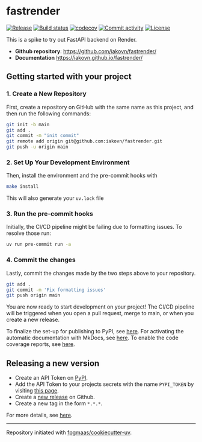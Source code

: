 # fastrender

[![Release](https://img.shields.io/github/v/release/iakovn/fastrender)](https://img.shields.io/github/v/release/iakovn/fastrender)
[![Build status](https://img.shields.io/github/actions/workflow/status/iakovn/fastrender/main.yml?branch=main)](https://github.com/iakovn/fastrender/actions/workflows/main.yml?query=branch%3Amain)
[![codecov](https://codecov.io/gh/iakovn/fastrender/branch/main/graph/badge.svg)](https://codecov.io/gh/iakovn/fastrender)
[![Commit activity](https://img.shields.io/github/commit-activity/m/iakovn/fastrender)](https://img.shields.io/github/commit-activity/m/iakovn/fastrender)
[![License](https://img.shields.io/github/license/iakovn/fastrender)](https://img.shields.io/github/license/iakovn/fastrender)

This is a spike to try out FastAPI backend on Render.

- **Github repository**: <https://github.com/iakovn/fastrender/>
- **Documentation** <https://iakovn.github.io/fastrender/>

## Getting started with your project

### 1. Create a New Repository

First, create a repository on GitHub with the same name as this project, and then run the following commands:

```bash
git init -b main
git add .
git commit -m "init commit"
git remote add origin git@github.com:iakovn/fastrender.git
git push -u origin main
```

### 2. Set Up Your Development Environment

Then, install the environment and the pre-commit hooks with

```bash
make install
```

This will also generate your `uv.lock` file

### 3. Run the pre-commit hooks

Initially, the CI/CD pipeline might be failing due to formatting issues. To resolve those run:

```bash
uv run pre-commit run -a
```

### 4. Commit the changes

Lastly, commit the changes made by the two steps above to your repository.

```bash
git add .
git commit -m 'Fix formatting issues'
git push origin main
```

You are now ready to start development on your project!
The CI/CD pipeline will be triggered when you open a pull request, merge to main, or when you create a new release.

To finalize the set-up for publishing to PyPI, see [here](https://fpgmaas.github.io/cookiecutter-uv/features/publishing/#set-up-for-pypi).
For activating the automatic documentation with MkDocs, see [here](https://fpgmaas.github.io/cookiecutter-uv/features/mkdocs/#enabling-the-documentation-on-github).
To enable the code coverage reports, see [here](https://fpgmaas.github.io/cookiecutter-uv/features/codecov/).

## Releasing a new version

- Create an API Token on [PyPI](https://pypi.org/).
- Add the API Token to your projects secrets with the name `PYPI_TOKEN` by visiting [this page](https://github.com/iakovn/fastrender/settings/secrets/actions/new).
- Create a [new release](https://github.com/iakovn/fastrender/releases/new) on Github.
- Create a new tag in the form `*.*.*`.

For more details, see [here](https://fpgmaas.github.io/cookiecutter-uv/features/cicd/#how-to-trigger-a-release).

---

Repository initiated with [fpgmaas/cookiecutter-uv](https://github.com/fpgmaas/cookiecutter-uv).
